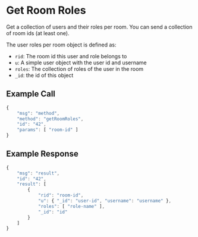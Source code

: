 # Get Room Roles

Get a collection of users and their roles per room. You can send a collection of room ids (at least one).

The user roles per room object is defined as:

* `rid`: The room id this user and role belongs to
* `u`: A simple user object with the user id and username
* `roles`: The collection of roles of the user in the room
* `_id`: the id of this object

## Example Call

```javascript
{
    "msg": "method",
    "method": "getRoomRoles",
    "id": "42",
    "params": [ "room-id" ]
}
```

## Example Response&#x20;

```javascript
{
    "msg": "result",
    "id": "42",
    "result": [
        {
            "rid": "room-id",
            "u": { "_id": "user-id", "username": "username" },
            "roles": [ "role-name" ],
            "_id": "id"
        }
    ]
}
```
